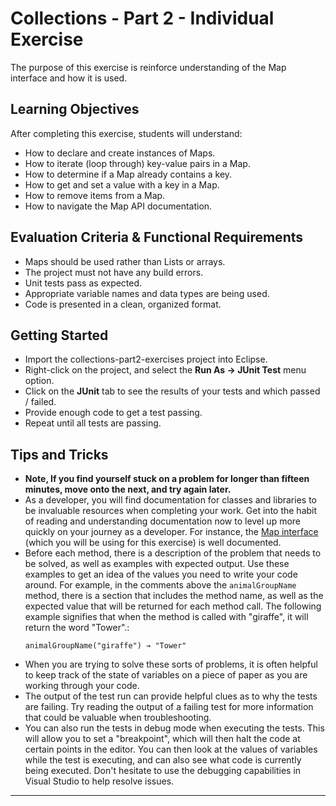 # Collections - Part 2 - Individual Exercise

The purpose of this exercise is reinforce understanding of the Map interface and how it is used.

## Learning Objectives

After completing this exercise, students will understand:

* How to declare and create instances of Maps.
* How to iterate (loop through) key-value pairs in a Map.
* How to determine if a Map already contains a key.
* How to get and set a value with a key in a Map.
* How to remove items from a Map.
* How to navigate the Map API documentation.

## Evaluation Criteria & Functional Requirements

* Maps should be used rather than Lists or arrays.
* The project must not have any build errors.
* Unit tests pass as expected.
* Appropriate variable names and data types are being used.
* Code is presented in a clean, organized format.

## Getting Started

* Import the collections-part2-exercises project into Eclipse.
* Right-click on the project, and select the **Run As -> JUnit Test** menu option.
* Click on the **JUnit** tab to see the results of your tests and which passed / failed.
* Provide enough code to get a test passing.
* Repeat until all tests are passing.

## Tips and Tricks

* **Note, If you find yourself stuck on a problem for longer than fifteen minutes, move onto the next, and try again later.**
* As a developer, you will find documentation for classes and libraries to be invaluable resources when completing your work. Get into the habit of reading and understanding documentation now to level up more quickly on your journey as a developer. For instance, the [Map interface][java-map-api-docs] (which you will be using for this exercise) is well documented.
* Before each method, there is a description of the problem that needs to be solved, as well as examples with expected output. Use these examples to get an idea of the values you need to write your code around. For example, in the comments above the `animalGroupName` method, there is a section that includes the method name, as well as the expected value that will be returned for each method call. The following example signifies that when the method is called with "giraffe", it will return the word "Tower".:
    ```
    animalGroupName("giraffe") → "Tower"
    ```
* When you are trying to solve these sorts of problems, it is often helpful to keep track of the state of variables on a piece of paper as you are working through your code.
* The output of the test run can provide helpful clues as to why the tests are failing. Try reading the output of a failing test for more information that could be valuable when troubleshooting.
* You can also run the tests in debug mode when executing the tests. This will allow you to set a "breakpoint", which will then halt the code at certain points in the editor. You can then look at the values of variables while the test is executing, and can also see what code is currently being executed. Don't hesitate to use the debugging capabilities in Visual Studio to help resolve issues.

---

[java-map-api-docs]: https://docs.oracle.com/javase/8/docs/api/java/util/Map.html
